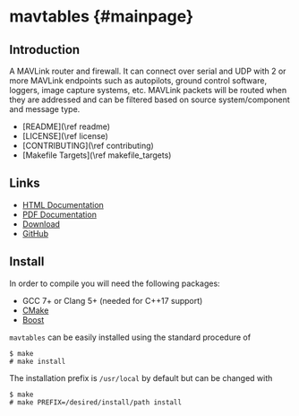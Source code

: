 mavtables {#mainpage}
=====================

## Introduction

A MAVLink router and firewall.  It can connect over serial and UDP with 2 or
more MAVLink endpoints such as autopilots, ground control software, loggers,
image capture systems, etc.  MAVLink packets will be routed when they are
addressed and can be filtered based on source system/component and message type.

* [README](\ref readme)
* [LICENSE](\ref license)
* [CONTRIBUTING](\ref contributing)
* [Makefile Targets](\ref makefile_targets)


## Links

* [HTML Documentation](https://shamuproject.github.io/mavtables)
* [PDF Documentation](mavtables.pdf)
* [Download](https://github.com/shamuproject/mavtables/archive/master.zip)
* [GitHub](https://github.com/shamuproject/mavtables)


## Install

In order to compile you will need the following packages:

* GCC 7+ or Clang 5+ (needed for C++17 support)
* [CMake](https://cmake.org/)
* [Boost](https://www.boost.org/)

`mavtables` can be easily installed using the standard procedure of
```
$ make
# make install
```
The installation prefix is `/usr/local` by default but can be changed with
```
$ make
# make PREFIX=/desired/install/path install
```
